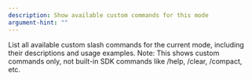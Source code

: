 ```yaml
---
description: Show available custom commands for this mode
argument-hint: ""
---
```


List all available custom slash commands for the current mode, including their descriptions and usage examples. Note: This shows custom commands only, not built-in SDK commands like /help, /clear, /compact, etc.
